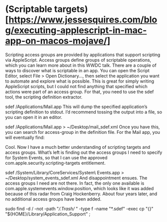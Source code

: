 # (Scriptable targets)[https://www.jessesquires.com/blog/executing-applescript-in-mac-app-on-macos-mojave/]
Scripting access groups are provided by applications that support scripting via AppleScript. Access groups define groups of scriptable operations, which you can learn more about in this WWDC talk. There are a couple of ways to discover what is scriptable in an app. You can open the Script Editor, select File > Open Dictionary..., then select the application you want to automate and explore what is possible. This is great for simply writing AppleScript scripts, but I could not find anything that specified which actions were part of an access group. For that, you need to use the sdef tool, the scripting definition extractor.

sdef /Applications/Mail.app
This will dump the specified application’s scripting definition to stdout. I’d recommend tossing the output into a file, so you can open it in an editor.

sdef /Applications/Mail.app > ~/Desktop/mail_sdef.xml
Once you have this, you can search for access-group in the definition file. For the Mail app, you will eventually find:

<access-group identifier="com.apple.mail.compose" access="rw"/>
Cool. Now I have a much better understanding of scripting targets and access groups. What’s left is finding out the access groups I need to specify for System Events, so that I can use the approved com.apple.security.scripting-targets entitlement.

sdef /System/Library/CoreServices/System\ Events.app > ~/Desktop/system_events_sdef.xml
And disappointment ensues. The access groups I need are not there. In fact, the only one available is com.apple.systemevents.window.position, which looks like it was added because of this radar from Craig Hockenberry. About four years later, and no additional access groups have been added.

sudo find -d / -not -path "*/.Trash/* " -type f -name "*.sdef" -exec cp "{}" "${HOME}/Library/Application_Support" \; 
